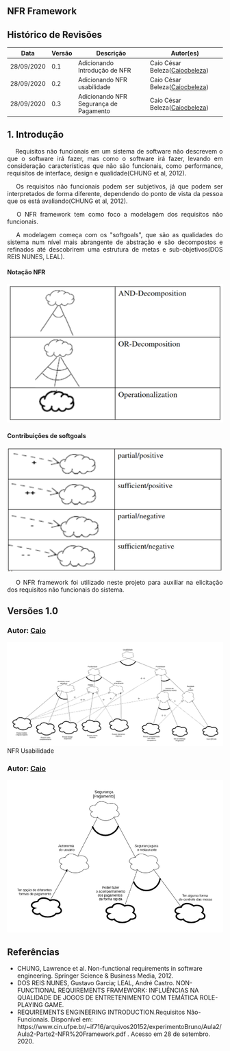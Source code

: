 ## NFR Framework

## Histórico de Revisões

<table>
  <thead>
    <tr>
      <th>Data</th>
      <th>Versão</th>
      <th>Descrição</th>
      <th>Autor(es)</th>
    </tr>
  </thead>

  <tbody>
    <tr>
      <td>28/09/2020</td>
      <td>0.1</td>
      <td>Adicionando Introdução de NFR</td>
      <td>
        Caio César Beleza(<a target="blank" href="https://github.com/Caiocbeleza">Caiocbeleza</a>)
      </td>
    </tr>
    <tr>
      <td>28/09/2020</td>
      <td>0.2</td>
      <td>Adicionando NFR usabilidade</td>
      <td>
        Caio César Beleza(<a target="blank" href="https://github.com/Caiocbeleza">Caiocbeleza</a>)
      </td>
    </tr>
    <tr>
      <td>28/09/2020</td>
      <td>0.3</td>
      <td>Adicionando NFR Segurança de Pagamento</td>
      <td>
        Caio César Beleza(<a target="blank" href="https://github.com/Caiocbeleza">Caiocbeleza</a>)
      </td>
    </tr>

  </tbody>
</table>


## 1. Introdução

<p align="justify">&emsp;
Requisitos não funcionais em um sistema de software não descrevem o que o software irá fazer, mas como o software irá fazer, levando em consideração características que não são funcionais, como performance, requisitos de interface, design e qualidade(CHUNG et al, 2012).
</p>
<p align="justify">&emsp;
Os requisitos não funcionais podem ser subjetivos, já que podem ser interpretados de forma diferente, dependendo do ponto de vista da pessoa que os está avaliando(CHUNG et al, 2012).
</p>
<p align="justify">&emsp;
O NFR framework tem como foco a modelagem dos requisitos não funcionais.
</p>
<p align="justify">&emsp;
A modelagem começa com os "softgoals", que são as qualidades do sistema num nível mais abrangente de abstração e são decompostos e refinados até descobrirem uma estrutura de metas e sub-objetivos(DOS REIS NUNES, LEAL).
</p>

#### Notação NFR

![notação nfr](../images/UML/notacaoNFR.png)

#### Contribuições de softgoals

![contribuição nfr](../images/UML/contribuicoesNFR.png)

<p align="justify">&emsp;
O NFR framework foi utilizado neste projeto para auxiliar na elicitação dos requisitos não funcionais do sistema.
</p>


## Versões 1.0

### Autor: [Caio](https://github.com/Caiocbeleza)

![NFR usabilidade](../images/NFR/NFRUsability.png)
NFR Usabilidade

### Autor: [Caio](https://github.com/Caiocbeleza)

![NFR Segurança](../images/NFR/NFRSeguranca.png)

## Referências
<ul>
<li>
CHUNG, Lawrence et al. Non-functional requirements in software engineering. Springer Science & Business Media, 2012.</li>
<li>
DOS REIS NUNES, Gustavo Garcia; LEAL, André Castro. NON-FUNCTIONAL REQUIREMENTS FRAMEWORK: INFLUÊNCIAS NA​​​​ QUALIDADE DE JOGOS DE ENTRETENIMENTO COM TEMÁTICA​​ ROLE-PLAYING GAME.
</li>
<li>
REQUIREMENTS ENGINEERING INTRODUCTION.Requisitos Não-Funcionais. Disponível em: https://www.cin.ufpe.br/~if716/arquivos20152/experimentoBruno/Aula2/Aula2-Parte2-NFR%20Framework.pdf . Acesso em 28 de setembro. 2020.
</li>
</ul>
